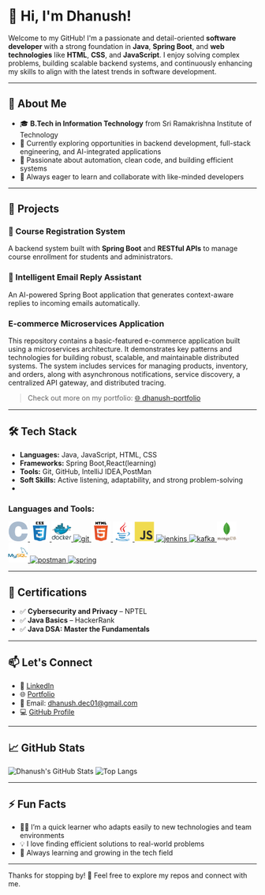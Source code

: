 # 👋 Hi, I'm Dhanush!

Welcome to my GitHub! I'm a passionate and detail-oriented **software developer** with a strong foundation in **Java**, **Spring Boot**, and **web technologies** like **HTML**, **CSS**, and **JavaScript**. I enjoy solving complex problems, building scalable backend systems, and continuously enhancing my skills to align with the latest trends in software development.

---

## 🧠 About Me

- 🎓 **B.Tech in Information Technology** from Sri Ramakrishna Institute of Technology
- 💼 Currently exploring opportunities in backend development, full-stack engineering, and AI-integrated applications
- 🤖 Passionate about automation, clean code, and building efficient systems
- 💬 Always eager to learn and collaborate with like-minded developers

---

## 🚀 Projects

### 🔧 Course Registration System
A backend system built with **Spring Boot** and **RESTful APIs** to manage course enrollment for students and administrators.

### 🤖 Intelligent Email Reply Assistant
An AI-powered Spring Boot application that generates context-aware replies to incoming emails automatically.

### E-commerce Microservices Application
This repository contains a basic-featured e-commerce application built using a microservices architecture. It demonstrates key patterns and technologies for building robust, scalable, and maintainable distributed systems. The system includes services for managing products, inventory, and orders, along with asynchronous notifications, service discovery, a centralized API gateway, and distributed tracing.

> Check out more on my portfolio: [🌐 dhanush-portfolio](https://dhanush-s-software-devel-gkbaw16.gamma.site/)

---

## 🛠️ Tech Stack

- **Languages:** Java, JavaScript, HTML, CSS
- **Frameworks:** Spring Boot,React(learning)
- **Tools:** Git, GitHub, IntelliJ IDEA,PostMan
- **Soft Skills:** Active listening, adaptability, and strong problem-solving
- 
<h3 align="left">Languages and Tools:</h3>
<p align="left"> <a href="https://www.cprogramming.com/" target="_blank" rel="noreferrer"> <img src="https://raw.githubusercontent.com/devicons/devicon/master/icons/c/c-original.svg" alt="c" width="40" height="40"/> </a> <a href="https://www.w3schools.com/css/" target="_blank" rel="noreferrer"> <img src="https://raw.githubusercontent.com/devicons/devicon/master/icons/css3/css3-original-wordmark.svg" alt="css3" width="40" height="40"/> </a> <a href="https://www.docker.com/" target="_blank" rel="noreferrer"> <img src="https://raw.githubusercontent.com/devicons/devicon/master/icons/docker/docker-original-wordmark.svg" alt="docker" width="40" height="40"/> </a> <a href="https://git-scm.com/" target="_blank" rel="noreferrer"> <img src="https://www.vectorlogo.zone/logos/git-scm/git-scm-icon.svg" alt="git" width="40" height="40"/> </a> <a href="https://www.w3.org/html/" target="_blank" rel="noreferrer"> <img src="https://raw.githubusercontent.com/devicons/devicon/master/icons/html5/html5-original-wordmark.svg" alt="html5" width="40" height="40"/> </a> <a href="https://www.java.com" target="_blank" rel="noreferrer"> <img src="https://raw.githubusercontent.com/devicons/devicon/master/icons/java/java-original.svg" alt="java" width="40" height="40"/> </a> <a href="https://developer.mozilla.org/en-US/docs/Web/JavaScript" target="_blank" rel="noreferrer"> <img src="https://raw.githubusercontent.com/devicons/devicon/master/icons/javascript/javascript-original.svg" alt="javascript" width="40" height="40"/> </a> <a href="https://www.jenkins.io" target="_blank" rel="noreferrer"> <img src="https://www.vectorlogo.zone/logos/jenkins/jenkins-icon.svg" alt="jenkins" width="40" height="40"/> </a> <a href="https://kafka.apache.org/" target="_blank" rel="noreferrer"> <img src="https://www.vectorlogo.zone/logos/apache_kafka/apache_kafka-icon.svg" alt="kafka" width="40" height="40"/> </a> <a href="https://www.mongodb.com/" target="_blank" rel="noreferrer"> <img src="https://raw.githubusercontent.com/devicons/devicon/master/icons/mongodb/mongodb-original-wordmark.svg" alt="mongodb" width="40" height="40"/> </a> <a href="https://www.mysql.com/" target="_blank" rel="noreferrer"> <img src="https://raw.githubusercontent.com/devicons/devicon/master/icons/mysql/mysql-original-wordmark.svg" alt="mysql" width="40" height="40"/> </a> <a href="https://postman.com" target="_blank" rel="noreferrer"> <img src="https://www.vectorlogo.zone/logos/getpostman/getpostman-icon.svg" alt="postman" width="40" height="40"/> </a> <a href="https://spring.io/" target="_blank" rel="noreferrer"> <img src="https://www.vectorlogo.zone/logos/springio/springio-icon.svg" alt="spring" width="40" height="40"/> </a> </p>

---

## 📜 Certifications

- ✅ **Cybersecurity and Privacy** – NPTEL
- ✅ **Java Basics** – HackerRank
- ✅ **Java DSA: Master the Fundamentals**

---

## 📫 Let's Connect

- 💼 [LinkedIn](http://www.linkedin.com/in/dhanush-dec01)
- 🌐 [Portfolio](https://hlwgx9qn32.app.youware.com/)
- 📧 Email: dhanush.dec01@gmail.com
- 💻 [GitHub Profile](https://github.com/dhanush-0212)

---

## 📈 GitHub Stats

![Dhanush's GitHub Stats](https://github-readme-stats.vercel.app/api?username=dhanush-0212&show_icons=true&theme=radical)
![Top Langs](https://github-readme-stats.vercel.app/api/top-langs/?username=dhanush-0212&layout=compact&theme=radical)

---

## ⚡ Fun Facts

- 🚴‍♂️ I’m a quick learner who adapts easily to new technologies and team environments
- 💡 I love finding efficient solutions to real-world problems
- 🌱 Always learning and growing in the tech field

---

Thanks for stopping by! 🌟 Feel free to explore my repos and connect with me.
